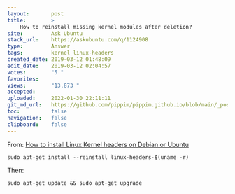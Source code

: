 ```yaml
---
layout:       post
title:        >
    How to reinstall missing kernel modules after deletion?
site:         Ask Ubuntu
stack_url:    https://askubuntu.com/q/1124908
type:         Answer
tags:         kernel linux-headers
created_date: 2019-03-12 01:48:09
edit_date:    2019-03-12 02:04:57
votes:        "5 "
favorites:    
views:        "13,873 "
accepted:     
uploaded:     2022-01-30 22:11:11
git_md_url:   https://github.com/pippim/pippim.github.io/blob/main/_posts/2019/2019-03-12-How-to-reinstall-missing-kernel-modules-after-deletion_.md
toc:          false
navigation:   false
clipboard:    false
---
```


From: [How to install Linux Kernel headers on Debian or Ubuntu][1]

``` 
sudo apt-get install --reinstall linux-headers-$(uname -r)
```

Then:

``` 
sudo apt-get update && sudo apt-get upgrade
```

  [1]: https://www.garron.me/en/go2linux/how-install-linux-kernel-headers-debian-or-ubuntu.html
